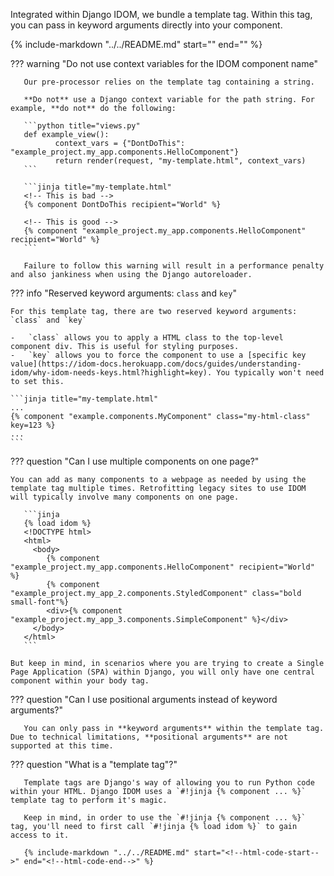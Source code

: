Integrated within Django IDOM, we bundle a template tag. Within this tag, you can pass in keyword arguments directly into your component.

{% include-markdown "../../README.md" start="<!--html-code-start-->" end="<!--html-code-end-->" %}

<!--context-start-->

??? warning "Do not use context variables for the IDOM component name"

       Our pre-processor relies on the template tag containing a string.

       **Do not** use a Django context variable for the path string. For example, **do not** do the following:

       ```python title="views.py"
       def example_view():
              context_vars = {"DontDoThis": "example_project.my_app.components.HelloComponent"}
              return render(request, "my-template.html", context_vars)
       ```

       ```jinja title="my-template.html"
       <!-- This is bad -->
       {% component DontDoThis recipient="World" %}

       <!-- This is good -->
       {% component "example_project.my_app.components.HelloComponent" recipient="World" %}
       ```

       Failure to follow this warning will result in a performance penalty and also jankiness when using the Django autoreloader.

<!--context-end-->
<!--kwarg-start-->

??? info "Reserved keyword arguments: `class` and `key`"

    For this template tag, there are two reserved keyword arguments: `class` and `key`

    -   `class` allows you to apply a HTML class to the top-level component div. This is useful for styling purposes.
    -   `key` allows you to force the component to use a [specific key value](https://idom-docs.herokuapp.com/docs/guides/understanding-idom/why-idom-needs-keys.html?highlight=key). You typically won't need to set this.

    ```jinja title="my-template.html"
    ...
    {% component "example.components.MyComponent" class="my-html-class" key=123 %}
    ...
    ```

<!--kwarg-end-->
<!--multiple-components-start-->

??? question "Can I use multiple components on one page?"

    You can add as many components to a webpage as needed by using the template tag multiple times. Retrofitting legacy sites to use IDOM will typically involve many components on one page.

       ```jinja
       {% load idom %}
       <!DOCTYPE html>
       <html>
         <body>
            {% component "example_project.my_app.components.HelloComponent" recipient="World" %}
            {% component "example_project.my_app_2.components.StyledComponent" class="bold small-font"%}
            <div>{% component "example_project.my_app_3.components.SimpleComponent" %}</div>
         </body>
       </html>
       ```

    But keep in mind, in scenarios where you are trying to create a Single Page Application (SPA) within Django, you will only have one central component within your body tag.

<!--multiple-components-end-->
<!--kwargs-start-->

??? question "Can I use positional arguments instead of keyword arguments?"

       You can only pass in **keyword arguments** within the template tag. Due to technical limitations, **positional arguments** are not supported at this time.

<!--kwargs-end-->
<!--tags-start-->

??? question "What is a "template tag"?"

       Template tags are Django's way of allowing you to run Python code within your HTML. Django IDOM uses a `#!jinja {% component ... %}` template tag to perform it's magic.

       Keep in mind, in order to use the `#!jinja {% component ... %}` tag, you'll need to first call `#!jinja {% load idom %}` to gain access to it.

       {% include-markdown "../../README.md" start="<!--html-code-start-->" end="<!--html-code-end-->" %}

<!--tags-end-->
